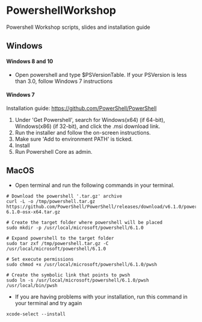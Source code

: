 # PowershellWorkshop
Powershell Workshop scripts, slides and installation guide

## Windows
#### Windows 8 and 10
- Open powershell and type $PSVersionTable. If your PSVersion is less than 3.0, follow Windows 7 instructions

#### Windows 7
Installation guide: https://github.com/PowerShell/PowerShell

1. Under 'Get Powershell', search for Windows(x64) (if 64-bit), Windows(x86) (if 32-bit), and click the .msi download link.
2. Run the installer and follow the on-screen instructions. 
3. Make sure 'Add to environment PATH' is ticked. 
4. Install
5. Run Powershell Core as admin. 

## MacOS
- Open terminal and run the following commands in your terminal.
~~~
# Download the powershell '.tar.gz' archive
curl -L -o /tmp/powershell.tar.gz https://github.com/PowerShell/PowerShell/releases/download/v6.1.0/powershell-6.1.0-osx-x64.tar.gz

# Create the target folder where powershell will be placed
sudo mkdir -p /usr/local/microsoft/powershell/6.1.0

# Expand powershell to the target folder
sudo tar zxf /tmp/powershell.tar.gz -C /usr/local/microsoft/powershell/6.1.0

# Set execute permissions
sudo chmod +x /usr/local/microsoft/powershell/6.1.0/pwsh

# Create the symbolic link that points to pwsh
sudo ln -s /usr/local/microsoft/powershell/6.1.0/pwsh /usr/local/bin/pwsh
~~~
- If you are having problems with your installation, run this command in your terminal and try again
~~~
xcode-select --install
~~~